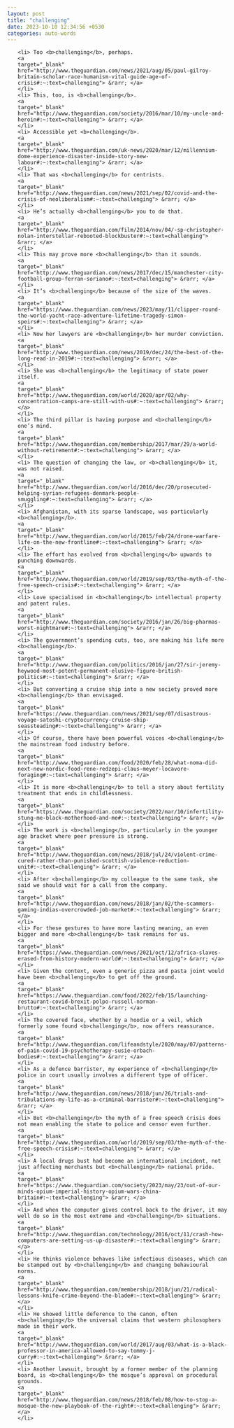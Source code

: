 ```yaml
---
layout: post
title: "challenging"
date: 2023-10-10 12:34:56 +0530
categories: auto-words
---
```

<ol>

    <li> Too <b>challenging</b>, perhaps.
    <a 
    target="_blank" 
    href="http://www.theguardian.com/news/2021/aug/05/paul-gilroy-britain-scholar-race-humanism-vital-guide-age-of-crisis#:~:text=challenging"> &rarr; </a>
    </li>
    <li> This, too, is <b>challenging</b>.
    <a 
    target="_blank" 
    href="http://www.theguardian.com/society/2016/mar/10/my-uncle-and-heroin#:~:text=challenging"> &rarr; </a>
    </li>
    <li> Accessible yet <b>challenging</b>.
    <a 
    target="_blank" 
    href="http://www.theguardian.com/uk-news/2020/mar/12/millennium-dome-experience-disaster-inside-story-new-labour#:~:text=challenging"> &rarr; </a>
    </li>
    <li> That was <b>challenging</b> for centrists.
    <a 
    target="_blank" 
    href="http://www.theguardian.com/news/2021/sep/02/covid-and-the-crisis-of-neoliberalism#:~:text=challenging"> &rarr; </a>
    </li>
    <li> He’s actually <b>challenging</b> you to do that.
    <a 
    target="_blank" 
    href="http://www.theguardian.com/film/2014/nov/04/-sp-christopher-nolan-interstellar-rebooted-blockbuster#:~:text=challenging"> &rarr; </a>
    </li>
    <li> This may prove more <b>challenging</b> than it sounds.
    <a 
    target="_blank" 
    href="http://www.theguardian.com/news/2017/dec/15/manchester-city-football-group-ferran-soriano#:~:text=challenging"> &rarr; </a>
    </li>
    <li> It’s <b>challenging</b> because of the size of the waves.
    <a 
    target="_blank" 
    href="https://www.theguardian.com/news/2023/may/11/clipper-round-the-world-yacht-race-adventure-lifetime-tragedy-simon-speirs#:~:text=challenging"> &rarr; </a>
    </li>
    <li> Now her lawyers are <b>challenging</b> her murder conviction.
    <a 
    target="_blank" 
    href="http://www.theguardian.com/news/2019/dec/24/the-best-of-the-long-read-in-2019#:~:text=challenging"> &rarr; </a>
    </li>
    <li> She was <b>challenging</b> the legitimacy of state power itself.
    <a 
    target="_blank" 
    href="http://www.theguardian.com/world/2020/apr/02/why-concentration-camps-are-still-with-us#:~:text=challenging"> &rarr; </a>
    </li>
    <li> The third pillar is having purpose and <b>challenging</b> one’s mind.
    <a 
    target="_blank" 
    href="http://www.theguardian.com/membership/2017/mar/29/a-world-without-retirement#:~:text=challenging"> &rarr; </a>
    </li>
    <li> The question of changing the law, or <b>challenging</b> it, was not raised.
    <a 
    target="_blank" 
    href="http://www.theguardian.com/world/2016/dec/20/prosecuted-helping-syrian-refugees-denmark-people-smuggling#:~:text=challenging"> &rarr; </a>
    </li>
    <li> Afghanistan, with its sparse landscape, was particularly <b>challenging</b>.
    <a 
    target="_blank" 
    href="http://www.theguardian.com/world/2015/feb/24/drone-warfare-life-on-the-new-frontline#:~:text=challenging"> &rarr; </a>
    </li>
    <li> The effort has evolved from <b>challenging</b> upwards to punching downwards.
    <a 
    target="_blank" 
    href="http://www.theguardian.com/world/2019/sep/03/the-myth-of-the-free-speech-crisis#:~:text=challenging"> &rarr; </a>
    </li>
    <li> Love specialised in <b>challenging</b> intellectual property and patent rules.
    <a 
    target="_blank" 
    href="http://www.theguardian.com/society/2016/jan/26/big-pharmas-worst-nightmare#:~:text=challenging"> &rarr; </a>
    </li>
    <li> The government’s spending cuts, too, are making his life more <b>challenging</b>.
    <a 
    target="_blank" 
    href="http://www.theguardian.com/politics/2016/jan/27/sir-jeremy-heywood-most-potent-permanent-elusive-figure-british-politics#:~:text=challenging"> &rarr; </a>
    </li>
    <li> But converting a cruise ship into a new society proved more <b>challenging</b> than envisaged.
    <a 
    target="_blank" 
    href="https://www.theguardian.com/news/2021/sep/07/disastrous-voyage-satoshi-cryptocurrency-cruise-ship-seassteading#:~:text=challenging"> &rarr; </a>
    </li>
    <li> Of course, there have been powerful voices <b>challenging</b> the mainstream food industry before.
    <a 
    target="_blank" 
    href="http://www.theguardian.com/food/2020/feb/28/what-noma-did-next-new-nordic-food-rene-redzepi-claus-meyer-locavore-foraging#:~:text=challenging"> &rarr; </a>
    </li>
    <li> It is more <b>challenging</b> to tell a story about fertility treatment that ends in childlessness.
    <a 
    target="_blank" 
    href="https://www.theguardian.com/society/2022/mar/10/infertility-stung-me-black-motherhood-and-me#:~:text=challenging"> &rarr; </a>
    </li>
    <li> The work is <b>challenging</b>, particularly in the younger age bracket where peer pressure is strong.
    <a 
    target="_blank" 
    href="http://www.theguardian.com/news/2018/jul/24/violent-crime-cured-rather-than-punished-scottish-violence-reduction-unit#:~:text=challenging"> &rarr; </a>
    </li>
    <li> After <b>challenging</b> my colleague to the same task, she said we should wait for a call from the company.
    <a 
    target="_blank" 
    href="http://www.theguardian.com/news/2018/jan/02/the-scammers-gaming-indias-overcrowded-job-market#:~:text=challenging"> &rarr; </a>
    </li>
    <li> For these gestures to have more lasting meaning, an even bigger and more <b>challenging</b> task remains for us.
    <a 
    target="_blank" 
    href="https://www.theguardian.com/news/2021/oct/12/africa-slaves-erased-from-history-modern-world#:~:text=challenging"> &rarr; </a>
    </li>
    <li> Given the context, even a generic pizza and pasta joint would have been <b>challenging</b> to get off the ground.
    <a 
    target="_blank" 
    href="https://www.theguardian.com/food/2022/feb/15/launching-restaurant-covid-brexit-polpo-russell-norman-brutto#:~:text=challenging"> &rarr; </a>
    </li>
    <li> The covered face, whether by a hoodie or a veil, which formerly some found <b>challenging</b>, now offers reassurance.
    <a 
    target="_blank" 
    href="http://www.theguardian.com/lifeandstyle/2020/may/07/patterns-of-pain-covid-19-psychotherapy-susie-orbach-bodies#:~:text=challenging"> &rarr; </a>
    </li>
    <li> As a defence barrister, my experience of <b>challenging</b> police in court usually involves a different type of officer.
    <a 
    target="_blank" 
    href="http://www.theguardian.com/news/2018/jun/26/trials-and-tribulations-my-life-as-a-criminal-barrister#:~:text=challenging"> &rarr; </a>
    </li>
    <li> But <b>challenging</b> the myth of a free speech crisis does not mean enabling the state to police and censor even further.
    <a 
    target="_blank" 
    href="http://www.theguardian.com/world/2019/sep/03/the-myth-of-the-free-speech-crisis#:~:text=challenging"> &rarr; </a>
    </li>
    <li> A local drugs bust had become an international incident, not just affecting merchants but <b>challenging</b> national pride.
    <a 
    target="_blank" 
    href="https://www.theguardian.com/society/2023/may/23/out-of-our-minds-opium-imperial-history-opium-wars-china-britain#:~:text=challenging"> &rarr; </a>
    </li>
    <li> And when the computer gives control back to the driver, it may well do so in the most extreme and <b>challenging</b> situations.
    <a 
    target="_blank" 
    href="http://www.theguardian.com/technology/2016/oct/11/crash-how-computers-are-setting-us-up-disaster#:~:text=challenging"> &rarr; </a>
    </li>
    <li> He thinks violence behaves like infectious diseases, which can be stamped out by <b>challenging</b> and changing behavioural norms.
    <a 
    target="_blank" 
    href="http://www.theguardian.com/membership/2018/jun/21/radical-lessons-knife-crime-beyond-the-blade#:~:text=challenging"> &rarr; </a>
    </li>
    <li> He showed little deference to the canon, often <b>challenging</b> the universal claims that western philosophers made in their work.
    <a 
    target="_blank" 
    href="http://www.theguardian.com/world/2017/aug/03/what-is-a-black-professor-in-america-allowed-to-say-tommy-j-curry#:~:text=challenging"> &rarr; </a>
    </li>
    <li> Another lawsuit, brought by a former member of the planning board, is <b>challenging</b> the mosque’s approval on procedural grounds.
    <a 
    target="_blank" 
    href="http://www.theguardian.com/news/2018/feb/08/how-to-stop-a-mosque-the-new-playbook-of-the-right#:~:text=challenging"> &rarr; </a>
    </li>
